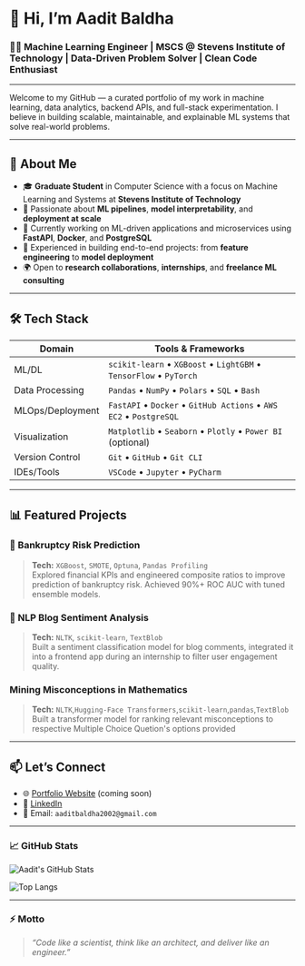 # 👋 Hi, I’m Aadit Baldha

### 👨‍💻 Machine Learning Engineer | MSCS @ Stevens Institute of Technology | Data-Driven Problem Solver | Clean Code Enthusiast

---

Welcome to my GitHub — a curated portfolio of my work in machine learning, data analytics, backend APIs, and full-stack experimentation. I believe in building scalable, maintainable, and explainable ML systems that solve real-world problems.

---

## 🚀 About Me

- 🎓 **Graduate Student** in Computer Science with a focus on Machine Learning and Systems at **Stevens Institute of Technology**
- 🧠 Passionate about **ML pipelines**, **model interpretability**, and **deployment at scale**
- 💼 Currently working on ML-driven applications and microservices using **FastAPI**, **Docker**, and **PostgreSQL**
- 🧪 Experienced in building end-to-end projects: from **feature engineering** to **model deployment**
- 🌍 Open to **research collaborations**, **internships**, and **freelance ML consulting**

---

## 🛠️ Tech Stack

| Domain                | Tools & Frameworks                                              |
|----------------------|-----------------------------------------------------------------|
| ML/DL                | `scikit-learn` • `XGBoost` • `LightGBM` • `TensorFlow` • `PyTorch` |
| Data Processing      | `Pandas` • `NumPy` • `Polars` • `SQL` • `Bash`                    |
| MLOps/Deployment     | `FastAPI` • `Docker` • `GitHub Actions` • `AWS EC2` • `PostgreSQL` |
| Visualization        | `Matplotlib` • `Seaborn` • `Plotly` • `Power BI` (optional)       |
| Version Control      | `Git` • `GitHub` • `Git CLI`                                      |
| IDEs/Tools           | `VSCode` • `Jupyter` • `PyCharm`                                  |

---

## 📊 Featured Projects

### 🧾 Bankruptcy Risk Prediction
> **Tech:** `XGBoost`, `SMOTE`, `Optuna`, `Pandas Profiling`  
> Explored financial KPIs and engineered composite ratios to improve prediction of bankruptcy risk. Achieved 90%+ ROC AUC with tuned ensemble models.

### 🤖 NLP Blog Sentiment Analysis
> **Tech:** `NLTK`, `scikit-learn`, `TextBlob`  
> Built a sentiment classification model for blog comments, integrated it into a frontend app during an internship to filter user engagement quality.

### Mining Misconceptions in Mathematics
> **Tech:** `NLTK`,`Hugging-Face Transformers`,`scikit-learn`,`pandas`,`TextBlob`
> Built a transformer model for ranking relevant misconceptions to respective Multiple Choice Quetion's options provided
---

## 📫 Let’s Connect

- 🌐 [Portfolio Website](#) (coming soon)
- 💼 [LinkedIn](https://linkedin.com/in/aaditbaldha)
- 📩 Email: `aaditbaldha2002@gmail.com`

---

### 📈 GitHub Stats

![Aadit's GitHub Stats](https://github-readme-stats.vercel.app/api?username=aaditbaldha2002&show_icons=true&theme=radical)

![Top Langs](https://github-readme-stats.vercel.app/api/top-langs/?username=aaditbaldha2002&layout=compact&theme=radical)

---

### ⚡ Motto

> _“Code like a scientist, think like an architect, and deliver like an engineer.”_

